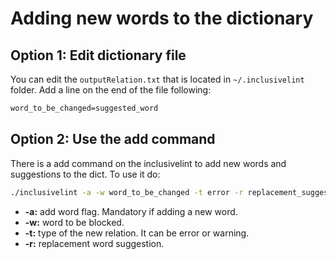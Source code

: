 # Adding new words to the dictionary

## Option 1: Edit dictionary file

You can edit the ```outputRelation.txt``` that is located in ```~/.inclusivelint``` folder.
Add a line on the end of the file following:

``` txt
word_to_be_changed=suggested_word
```

## Option 2: Use the add command

There is a add command on the inclusivelint to add new words and suggestions to the dict. To use it do:

``` sh
./inclusivelint -a -w word_to_be_changed -t error -r replacement_suggestion
```

- **-a:** add word flag. Mandatory if adding a new word.
- **-w:** word to be blocked.
- **-t:** type of the new relation. It can be error or warning.
- **-r:** replacement word suggestion.
